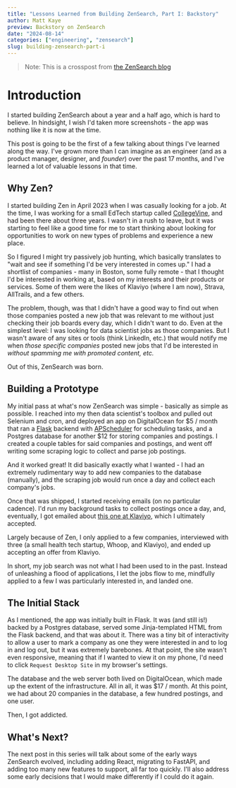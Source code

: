 ```yaml
---
title: "Lessons Learned from Building ZenSearch, Part I: Backstory"
author: Matt Kaye
preview: Backstory on ZenSearch
date: "2024-08-14"
categories: ["engineering", "zensearch"]
slug: building-zensearch-part-i
---
```


> Note: This is a crosspost from [the ZenSearch blog](https://zensearch.jobs/blog/2024-08-14-lessons-learned-building-zensearch-part-1?utm_source=matt_personal_site&utm_medium=referral)

# Introduction

I started building ZenSearch about a year and a half ago, which is hard to believe. In hindsight, I wish I'd taken more screenshots - the app was nothing like it is now at the time.

This post is going to be the first of a few talking about things I've learned along the way. I've grown more than I can imagine as an engineer (and as a product manager, designer, and _founder_) over the past 17 months, and I've learned a lot of valuable lessons in that time.

## Why Zen?

I started building Zen in April 2023 when I was casually looking for a job. At the time, I was working for a small EdTech startup called [CollegeVine](https://www.collegevine.com/), and had been there about three years. I wasn't in a rush to leave, but it was starting to feel like a good time for me to start thinking about looking for opportunities to work on new types of problems and experience a new place.

So I figured I might try passively job hunting, which basically translates to "wait and see if something I'd be very interested in comes up." I had a shortlist of companies - many in Boston, some fully remote - that I thought I'd be interested in working at, based on my interests and their products or services. Some of them were the likes of Klaviyo (where I am now), Strava, AllTrails, and a few others.

The problem, though, was that I didn't have a good way to find out when those companies posted a new job that was relevant to me without just checking their job boards every day, which I didn't want to do. Even at the simplest level: I was looking for data scientist jobs as those companies. But I wasn't aware of any sites or tools (think LinkedIn, etc.) that would notify me when _those specific companies_ posted new jobs that I'd be interested in _without spamming me with promoted content, etc._

Out of this, ZenSearch was born.

## Building a Prototype

My initial pass at what's now ZenSearch was simple - basically as simple as possible. I reached into my then data scientist's toolbox and pulled out Selenium and cron, and deployed an app on DigitalOcean for $5 / month that ran a [Flask](https://flask.palletsprojects.com/en/3.0.x/) backend with [APScheduler](https://apscheduler.readthedocs.io/en/3.x/#) for scheduling tasks, and a Postgres database for another $12 for storing companies and postings. I created a couple tables for said companies and postings, and went off writing some scraping logic to collect and parse job postings.

And it worked great! It did basically exactly what I wanted - I had an extremely rudimentary way to add new companies to the database (manually), and the scraping job would run once a day and collect each company's jobs.

Once that was shipped, I started receiving emails (on no particular cadence). I'd run my background tasks to collect postings once a day, and, eventually, I got emailed about [this one at Klaviyo](https://zensearch.jobs/postings/cab3e9fb-dc39-4be8-a132-970c1ea08281), which I ultimately accepted.

Largely because of Zen, I only applied to a few companies, interviewed with three (a small health tech startup, Whoop, and Klaviyo), and ended up accepting an offer from Klaviyo.

In short, my job search was not what I had been used to in the past. Instead of unleashing a flood of applications, I let the jobs flow to me, mindfully applied to a few I was particularly interested in, and landed one.

## The Initial Stack

As I mentioned, the app was initially built in Flask. It was (and still is!) backed by a Postgres database, served some Jinja-templated HTML from the Flask backend, and that was about it. There was a tiny bit of interactivity to allow a user to mark a company as one they were interested in and to log in and log out, but it was extremely barebones. At that point, the site wasn't even responsive, meaning that if I wanted to view it on my phone, I'd need to click `Request Desktop Site` in my browser's settings.

The database and the web server both lived on DigitalOcean, which made up the extent of the infrastructure. All in all, it was $17 / month. At this point, we had about 20 companies in the database, a few hundred postings, and one user.

Then, I got addicted.

## What's Next?

The next post in this series will talk about some of the early ways ZenSearch evolved, including adding React, migrating to FastAPI, and adding too many new features to support, all far too quickly. I'll also address some early decisions that I would make differently if I could do it again.
